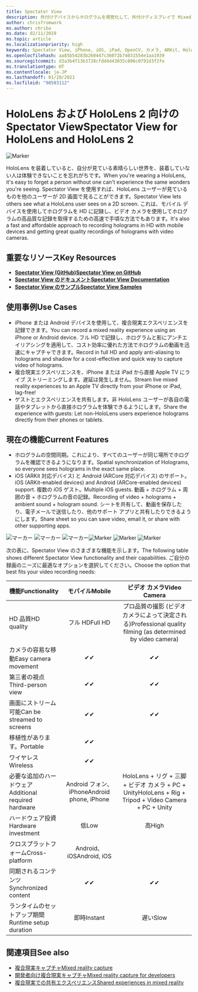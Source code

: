 ```yaml
---
title: Spectator View
description: 外付けデバイスからホログラムを視覚化して、外付けディスプレイで Mixed Reality エクスペリエンスを表示または記録します。
author: chrisfromwork
ms.author: chriba
ms.date: 02/11/2019
ms.topic: article
ms.localizationpriority: high
keywords: Spectator View, iPhone, iOS, iPad, OpenCV, カメラ, ARKit, HoloLens, 複合現実, MixedRealityToolkit, デモ, 記録
ms.openlocfilehash: aa85b54283b260447c36072b74031554e1aa1939
ms.sourcegitcommit: d3a3b4f13b3728cfdd4d43035c806c0791d3f2fe
ms.translationtype: HT
ms.contentlocale: ja-JP
ms.lasthandoff: 01/20/2021
ms.locfileid: "98583112"
---
```

# <a name="spectator-view-for-hololens-and-hololens-2"></a><span data-ttu-id="0ee8f-104">HoloLens および HoloLens 2 向けの Spectator View</span><span class="sxs-lookup"><span data-stu-id="0ee8f-104">Spectator View for HoloLens and HoloLens 2</span></span>

![Marker](images/SpecViewPhoneHero.jpg)

<span data-ttu-id="0ee8f-106">HoloLens を装着していると、自分が見ている素晴らしい世界を、装着していない人は体験できないことを忘れがちです。</span><span class="sxs-lookup"><span data-stu-id="0ee8f-106">When you're wearing a HoloLens, it's easy to forget a person without one can't experience the same wonders you're seeing.</span></span> <span data-ttu-id="0ee8f-107">Spectator View を使用すれば、HoloLens ユーザーが見ているものを他のユーザーが 2D 画面で見ることができます。</span><span class="sxs-lookup"><span data-stu-id="0ee8f-107">Spectator View lets others see what a HoloLens user sees on a 2D screen.</span></span> <span data-ttu-id="0ee8f-108">これは、モバイル デバイスを使用してホログラムを HD に記録し、ビデオ カメラを使用してホログラムの高品質な記録を取得するための高速で手頃な方法でもあります。</span><span class="sxs-lookup"><span data-stu-id="0ee8f-108">It's also a fast and affordable approach to recording holograms in HD with mobile devices and getting great quality recordings of holograms with video cameras.</span></span>

## <a name="key-resources"></a><span data-ttu-id="0ee8f-109">重要なリソース</span><span class="sxs-lookup"><span data-stu-id="0ee8f-109">Key Resources</span></span>

* [<span data-ttu-id="0ee8f-110">**Spectator View (GitHub)**</span><span class="sxs-lookup"><span data-stu-id="0ee8f-110">**Spectator View on GitHub**</span></span>](https://github.com/microsoft/MixedReality-SpectatorView)
* [<span data-ttu-id="0ee8f-111">**Spectator View のドキュメント**</span><span class="sxs-lookup"><span data-stu-id="0ee8f-111">**Spectator View Documentation**</span></span>](https://microsoft.github.io/MixedReality-SpectatorView/README.html)
* [<span data-ttu-id="0ee8f-112">**Spectator View のサンプル**</span><span class="sxs-lookup"><span data-stu-id="0ee8f-112">**Spectator View Samples**</span></span>](https://github.com/microsoft/MixedReality-SpectatorView/tree/master/samples)

## <a name="use-cases"></a><span data-ttu-id="0ee8f-113">使用事例</span><span class="sxs-lookup"><span data-stu-id="0ee8f-113">Use Cases</span></span>

* <span data-ttu-id="0ee8f-114">iPhone または Android デバイスを使用して、複合現実エクスペリエンスを記録できます。</span><span class="sxs-lookup"><span data-stu-id="0ee8f-114">You can record a mixed reality experience using an iPhone or Android device.</span></span> <span data-ttu-id="0ee8f-115">フル HD で記録し、ホログラムと影にアンチエイリアシングを適用して、コスト効率に優れた方法でホログラムの動画を迅速にキャプチャできます。</span><span class="sxs-lookup"><span data-stu-id="0ee8f-115">Record in full HD and apply anti-aliasing to holograms and shadow for a cost-effective and quick way to capture video of holograms.</span></span>
* <span data-ttu-id="0ee8f-116">複合現実エクスペリエンスを、iPhone または iPad から直接 Apple TV にライブ ストリーミングします。遅延は発生しません。</span><span class="sxs-lookup"><span data-stu-id="0ee8f-116">Stream live mixed reality experiences to an Apple TV directly from your iPhone or iPad, lag-free!</span></span>
* <span data-ttu-id="0ee8f-117">ゲストとエクスペリエンスを共有します。非 HoloLens ユーザーが各自の電話やタブレットから直接ホログラムを体験できるようにします。</span><span class="sxs-lookup"><span data-stu-id="0ee8f-117">Share the experience with guests: Let non-HoloLens users experience holograms directly from their phones or tablets.</span></span>

## <a name="current-features"></a><span data-ttu-id="0ee8f-118">現在の機能</span><span class="sxs-lookup"><span data-stu-id="0ee8f-118">Current Features</span></span>

* <span data-ttu-id="0ee8f-119">ホログラムの空間同期。これにより、すべてのユーザーが同じ場所でホログラムを確認できるようになります。</span><span class="sxs-lookup"><span data-stu-id="0ee8f-119">Spatial synchronization of Holograms, so everyone sees holograms in the exact same place.</span></span>
* <span data-ttu-id="0ee8f-120">iOS (ARKit 対応デバイス) と Android (ARCore 対応デバイス) のサポート。</span><span class="sxs-lookup"><span data-stu-id="0ee8f-120">iOS (ARKit-enabled devices) and Android (ARCore-enabled devices) support.</span></span>
<span data-ttu-id="0ee8f-121">複数の iOS ゲスト。</span><span class="sxs-lookup"><span data-stu-id="0ee8f-121">Multiple iOS guests.</span></span>
<span data-ttu-id="0ee8f-122">動画 + ホログラム + 周囲の音 + ホログラムの音の記録。</span><span class="sxs-lookup"><span data-stu-id="0ee8f-122">Recording of video + holograms + ambient sound + hologram sound.</span></span>
<span data-ttu-id="0ee8f-123">シートを共有して、動画を保存したり、電子メールで送信したり、他のサポート アプリと共有したりできるようにします。</span><span class="sxs-lookup"><span data-stu-id="0ee8f-123">Share sheet so you can save video, email it, or share with other supporting apps.</span></span>

<span data-ttu-id="0ee8f-124">![マーカー](images/SpecViewPhoneDemo.jpg)
![マーカー](images/hololensspectatorview-500px.jpg) ![マーカー](images/spectatorview-300px.png)</span><span class="sxs-lookup"><span data-stu-id="0ee8f-124">![Marker](images/SpecViewPhoneDemo.jpg)
![Marker](images/hololensspectatorview-500px.jpg) ![Marker](images/spectatorview-300px.png)</span></span>

<span data-ttu-id="0ee8f-125">次の表に、Spectator View のさまざまな機能を示します。</span><span class="sxs-lookup"><span data-stu-id="0ee8f-125">The following table shows different Spectator View functionality and their capabilities.</span></span> <span data-ttu-id="0ee8f-126">ご自分の録画のニーズに最適なオプションを選択してください。</span><span class="sxs-lookup"><span data-stu-id="0ee8f-126">Choose the option that best fits your video recording needs:</span></span>

|      <span data-ttu-id="0ee8f-127">機能</span><span class="sxs-lookup"><span data-stu-id="0ee8f-127">Functionality</span></span>                                | <span data-ttu-id="0ee8f-128">モバイル</span><span class="sxs-lookup"><span data-stu-id="0ee8f-128">Mobile</span></span>                  |                    <span data-ttu-id="0ee8f-129">ビデオ カメラ</span><span class="sxs-lookup"><span data-stu-id="0ee8f-129">Video Camera</span></span>              |
|--------------------------------------|:-----------------------:|:-------------------------------------------:|
| <span data-ttu-id="0ee8f-130">HD 品質</span><span class="sxs-lookup"><span data-stu-id="0ee8f-130">HD quality</span></span>                           |         <span data-ttu-id="0ee8f-131">フル HD</span><span class="sxs-lookup"><span data-stu-id="0ee8f-131">Full HD</span></span>         |        <span data-ttu-id="0ee8f-132">プロ品質の撮影 (ビデオ カメラによって決定される)</span><span class="sxs-lookup"><span data-stu-id="0ee8f-132">Professional quality filming (as determined by video camera)</span></span>      |
| <span data-ttu-id="0ee8f-133">カメラの容易な移動</span><span class="sxs-lookup"><span data-stu-id="0ee8f-133">Easy camera movement</span></span>                 |            <span data-ttu-id="0ee8f-134">✔</span><span class="sxs-lookup"><span data-stu-id="0ee8f-134">✔</span></span>            |                      <span data-ttu-id="0ee8f-135">✔</span><span class="sxs-lookup"><span data-stu-id="0ee8f-135">✔</span></span>                      |
| <span data-ttu-id="0ee8f-136">第三者の視点</span><span class="sxs-lookup"><span data-stu-id="0ee8f-136">Third-person view</span></span>                    |            <span data-ttu-id="0ee8f-137">✔</span><span class="sxs-lookup"><span data-stu-id="0ee8f-137">✔</span></span>            |                      <span data-ttu-id="0ee8f-138">✔</span><span class="sxs-lookup"><span data-stu-id="0ee8f-138">✔</span></span>                      |
| <span data-ttu-id="0ee8f-139">画面にストリーム可能</span><span class="sxs-lookup"><span data-stu-id="0ee8f-139">Can be streamed to screens</span></span>           |            <span data-ttu-id="0ee8f-140">✔</span><span class="sxs-lookup"><span data-stu-id="0ee8f-140">✔</span></span>            |                      <span data-ttu-id="0ee8f-141">✔</span><span class="sxs-lookup"><span data-stu-id="0ee8f-141">✔</span></span>                      |
| <span data-ttu-id="0ee8f-142">移植性があります。</span><span class="sxs-lookup"><span data-stu-id="0ee8f-142">Portable</span></span>                             |            <span data-ttu-id="0ee8f-143">✔</span><span class="sxs-lookup"><span data-stu-id="0ee8f-143">✔</span></span>            |                                             |
| <span data-ttu-id="0ee8f-144">ワイヤレス</span><span class="sxs-lookup"><span data-stu-id="0ee8f-144">Wireless</span></span>                             |            <span data-ttu-id="0ee8f-145">✔</span><span class="sxs-lookup"><span data-stu-id="0ee8f-145">✔</span></span>            |                                             |
| <span data-ttu-id="0ee8f-146">必要な追加のハードウェア</span><span class="sxs-lookup"><span data-stu-id="0ee8f-146">Additional required hardware</span></span>         |     <span data-ttu-id="0ee8f-147">Android フォン、iPhone</span><span class="sxs-lookup"><span data-stu-id="0ee8f-147">Android phone, iPhone</span></span>    | <span data-ttu-id="0ee8f-148">HoloLens + リグ + 三脚 + ビデオ カメラ + PC + Unity</span><span class="sxs-lookup"><span data-stu-id="0ee8f-148">HoloLens + Rig + Tripod + Video Camera + PC + Unity</span></span> |
| <span data-ttu-id="0ee8f-149">ハードウェア投資</span><span class="sxs-lookup"><span data-stu-id="0ee8f-149">Hardware investment</span></span>                  |           <span data-ttu-id="0ee8f-150">低</span><span class="sxs-lookup"><span data-stu-id="0ee8f-150">Low</span></span>            |                     <span data-ttu-id="0ee8f-151">高</span><span class="sxs-lookup"><span data-stu-id="0ee8f-151">High</span></span>                    |
| <span data-ttu-id="0ee8f-152">クロスプラットフォーム</span><span class="sxs-lookup"><span data-stu-id="0ee8f-152">Cross-platform</span></span>                       |           <span data-ttu-id="0ee8f-153">Android、iOS</span><span class="sxs-lookup"><span data-stu-id="0ee8f-153">Android, iOS</span></span>   |                                             |
| <span data-ttu-id="0ee8f-154">同期されるコンテンツ</span><span class="sxs-lookup"><span data-stu-id="0ee8f-154">Synchronized content</span></span>                 |            <span data-ttu-id="0ee8f-155">✔</span><span class="sxs-lookup"><span data-stu-id="0ee8f-155">✔</span></span>            |                      <span data-ttu-id="0ee8f-156">✔</span><span class="sxs-lookup"><span data-stu-id="0ee8f-156">✔</span></span>                      |
| <span data-ttu-id="0ee8f-157">ランタイムのセットアップ期間</span><span class="sxs-lookup"><span data-stu-id="0ee8f-157">Runtime setup duration</span></span>               |         <span data-ttu-id="0ee8f-158">即時</span><span class="sxs-lookup"><span data-stu-id="0ee8f-158">Instant</span></span>          |                     <span data-ttu-id="0ee8f-159">遅い</span><span class="sxs-lookup"><span data-stu-id="0ee8f-159">Slow</span></span>                    |
## <a name="see-also"></a><span data-ttu-id="0ee8f-160">関連項目</span><span class="sxs-lookup"><span data-stu-id="0ee8f-160">See also</span></span>

* [<span data-ttu-id="0ee8f-161">複合現実キャプチャ</span><span class="sxs-lookup"><span data-stu-id="0ee8f-161">Mixed reality capture</span></span>](/hololens/holographic-photos-and-videos) 
* [<span data-ttu-id="0ee8f-162">開発者向け複合現実キャプチャ</span><span class="sxs-lookup"><span data-stu-id="0ee8f-162">Mixed reality capture for developers</span></span>](mixed-reality-capture-for-developers.md)
* [<span data-ttu-id="0ee8f-163">複合現実での共有エクスペリエンス</span><span class="sxs-lookup"><span data-stu-id="0ee8f-163">Shared experiences in mixed reality</span></span>](shared-experiences-in-mixed-reality.md)